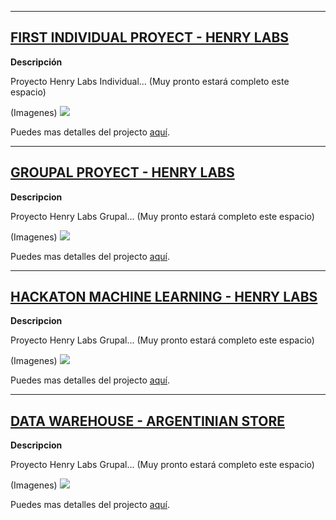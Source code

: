 --------------------

## [FIRST INDIVIDUAL PROYECT - HENRY LABS](https://github.com/FabianTatum/Portfolio-CV)

**Descripción**

Proyecto Henry Labs Individual... (Muy pronto estará completo este espacio)

(Imagenes)
![](urlimagen)

Puedes mas detalles del projecto [aquí](https://www.youtube.com).

--------------------

## [GROUPAL PROYECT - HENRY LABS](https://github.com/FabianTatum/Portfolio-CV)

**Descripcion**

Proyecto Henry Labs Grupal... (Muy pronto estará completo este espacio)

(Imagenes)
![](urlimagen)

Puedes mas detalles del projecto [aquí](https://www.youtube.com).

---------------------

## [HACKATON MACHINE LEARNING - HENRY LABS](https://github.com/FabianTatum/Portfolio-CV)

**Descripcion**

Proyecto Henry Labs Grupal... (Muy pronto estará completo este espacio)

(Imagenes)
![](urlimagen)

Puedes mas detalles del projecto [aquí](https://www.youtube.com).

---------------------

## [DATA WAREHOUSE - ARGENTINIAN STORE](https://github.com/FabianTatum/Portfolio-CV)

**Descripcion**

Proyecto Henry Labs Grupal... (Muy pronto estará completo este espacio)

(Imagenes)
![](urlimagen)

Puedes mas detalles del projecto [aquí](https://www.youtube.com).
